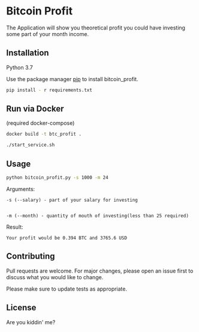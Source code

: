 # Bitcoin Profit

The Application will show you theoretical profit you could have investing some part of your month income.

## Installation
Python 3.7

Use the package manager [pip](https://pip.pypa.io/en/stable/) to install bitcoin_profit.

```bash
pip install - r requirements.txt
```

## Run via Docker
(required docker-compose)

```bash
docker build -t btc_profit .
```

```bash
./start_service.sh
```

## Usage

```bash
python bitcoin_profit.py -s 1000 -m 24
```

Arguments:

    -s (--salary) - part of your salary for investing 
    
   
    -m (--month) - quantity of mouth of investing(less than 25 required)

Result:

    Your profit would be 0.394 BTC and 3765.6 USD


## Contributing
Pull requests are welcome. For major changes, please open an issue first to discuss what you would like to change.

Please make sure to update tests as appropriate.

## License
Are you kiddin' me?